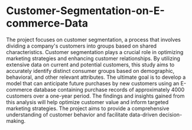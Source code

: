 # Customer-Segmentation-on-E-commerce-Data

The project focuses on customer segmentation, a process that involves dividing a company's customers into groups based on shared characteristics. Customer segmentation plays a crucial role in optimizing marketing strategies and enhancing customer relationships. By utilizing extensive data on current and potential customers, this study aims to accurately identify distinct consumer groups based on demographic, behavioral, and other relevant attributes. The ultimate goal is to develop a model that can anticipate future purchases by new customers using an E-commerce database containing purchase records of approximately 4000 customers over a one-year period. The findings and insights gained from this analysis will help optimize customer value and inform targeted marketing strategies. The project aims to provide a comprehensive understanding of customer behavior and facilitate data-driven decision-making.
